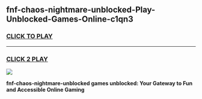 
## fnf-chaos-nightmare-unblocked-Play-Unblocked-Games-Online-c1qn3
<h3>
<a href="https://premium76.site?title=fnf-chaos-nightmare-unblocked&ref=25A">CLICK TO PLAY</a></h3>
<hr>

<h3>
<a href="https://premium76.site?title=fnf-chaos-nightmare-unblocked&ref=25A">CLICK 2 PLAY</a>
  
</h3>

<a href="https://premium76.site?title=fnf-chaos-nightmare-unblocked&ref=25A"><img src="https://clearcache.store/games.png"></a>


**fnf-chaos-nightmare-unblocked games unblocked: Your Gateway to Fun and Accessible Online Gaming**
